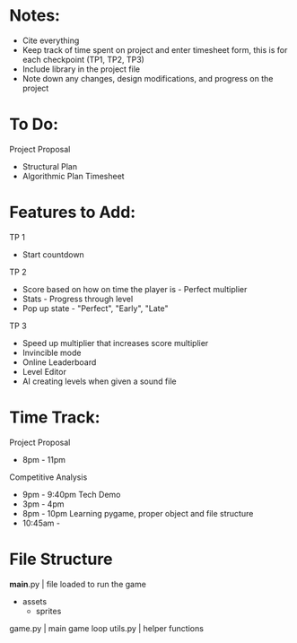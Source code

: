 # Notes:
-	Cite everything
-	Keep track of time spent on project and enter timesheet form, 
	this is for each checkpoint (TP1, TP2, TP3)
-	Include library in the project file
-	Note down any changes, design modifications, and progress on the 
	project



# To Do:
Project Proposal
-	Structural Plan
-	Algorithmic Plan
Timesheet



# Features to Add:
TP 1
- 	Start countdown


TP 2
- 	Score based on how on time the player is - Perfect multiplier
- 	Stats - Progress through level
- 	Pop up state - "Perfect", "Early", "Late"


TP 3
- 	Speed up multiplier that increases score multiplier
- 	Invincible mode
- 	Online Leaderboard
-	Level Editor
-	AI creating levels when given a sound file



# Time Track:
Project Proposal
-	8pm - 11pm

Competitive Analysis
-	9pm - 9:40pm
Tech Demo
-	3pm - 4pm
-	8pm - 10pm
Learning pygame, proper object and file structure
-	10:45am - 



# File Structure
__main__.py | file loaded to run the game

-	assets
	-	sprites

game.py | main game loop
utils.py | helper functions